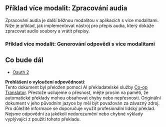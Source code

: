 <!--
CO_OP_TRANSLATOR_METADATA:
{
  "original_hash": "d0c02b421d63eeb6b261b245acc42f23",
  "translation_date": "2025-06-02T20:39:35+00:00",
  "source_file": "05-AdvancedTopics/mcp-multi-modality/README.md",
  "language_code": "cs"
}
-->
## Příklad více modalit: Zpracování audia

Zpracování audia je další běžnou modalitou v aplikacích s více modalitami. Níže je příklad, jak implementovat nástroj pro přepis audia, který dokáže zpracovat audio soubory a vrátit přepisy.

### Příklad více modalit: Generování odpovědí s více modalitami

## Co bude dál

- [Oauth 2](../mcp-oauth2-demo/README.md)

**Prohlášení o vyloučení odpovědnosti**:  
Tento dokument byl přeložen pomocí AI překladatelské služby [Co-op Translator](https://github.com/Azure/co-op-translator). Přestože usilujeme o přesnost, mějte prosím na paměti, že automatické překlady mohou obsahovat chyby nebo nepřesnosti. Originální dokument v jeho původním jazyce by měl být považován za závazný zdroj. Pro důležité informace se doporučuje využít profesionální lidský překlad. Nejsme odpovědní za jakékoli nedorozumění nebo chybné výklady vyplývající z použití tohoto překladu.